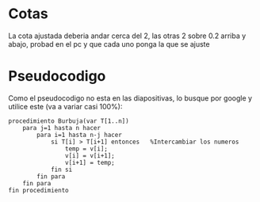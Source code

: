 # Cotas
La cota ajustada deberia andar cerca del 2, las otras 2 sobre 0.2 arriba y abajo, probad en el pc y que cada uno ponga la que se ajuste

# Pseudocodigo
Como el pseudocodigo no esta en las diapositivas, lo busque por google y utilice este (va a variar casi 100%):

```
procedimiento Burbuja(var T[1..n])
    para j=1 hasta n hacer
        para i=1 hasta n-j hacer
            si T[i] > T[i+1] entonces   %Intercambiar los numeros
                temp = v[i];
                v[i] = v[i+1];
                v[i+1] = temp;
            fin si
        fin para
    fin para
fin procedimiento
```
